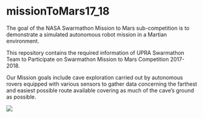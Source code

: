 # missionToMars17_18

The goal of the NASA Swarmathon Mission to Mars sub-competition is to demonstrate a simulated autonomous robot mission in a Martian environment. 

This repository contains the required information of UPRA Swarmathon Team to Participate on Swarmathon Mission to Mars Competition 2017-2018.

Our Mission goals include cave exploration carried out by autonomous rovers equipped with various sensors to gather data concerning the farthest and easiest possible route available covering as much of the cave’s ground as possible. 


[![](http://img.youtube.com/vi/wNTqM4DZvew/0.jpg)](http://www.youtube.com/watch?v=wNTqM4DZvew?style=centerme "UPRA Swarmathon Team: Mission to Mars ")
